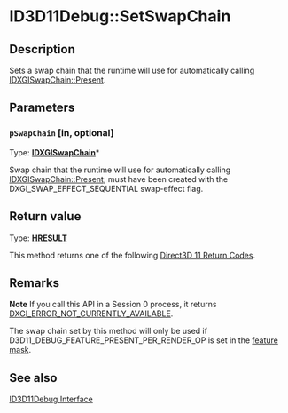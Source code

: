 # ID3D11Debug::SetSwapChain

## Description

Sets a swap chain that the runtime will use for automatically calling [IDXGISwapChain::Present](https://learn.microsoft.com/windows/desktop/api/dxgi/nf-dxgi-idxgiswapchain-present).

## Parameters

### `pSwapChain` [in, optional]

Type: **[IDXGISwapChain](https://learn.microsoft.com/windows/desktop/api/dxgi/nn-dxgi-idxgiswapchain)***

Swap chain that the runtime will use for automatically calling [IDXGISwapChain::Present](https://learn.microsoft.com/windows/desktop/api/dxgi/nf-dxgi-idxgiswapchain-present); must have been created with the DXGI_SWAP_EFFECT_SEQUENTIAL swap-effect flag.

## Return value

Type: **[HRESULT](https://learn.microsoft.com/windows/win32/com/structure-of-com-error-codes)**

This method returns one of the following [Direct3D 11 Return Codes](https://learn.microsoft.com/windows/desktop/direct3d11/d3d11-graphics-reference-returnvalues).

## Remarks

**Note** If you call this API in a Session 0 process, it returns [DXGI_ERROR_NOT_CURRENTLY_AVAILABLE](https://learn.microsoft.com/windows/desktop/direct3ddxgi/dxgi-error).

The swap chain set by this method will only be used if D3D11_DEBUG_FEATURE_PRESENT_PER_RENDER_OP is set in the [feature mask](https://learn.microsoft.com/windows/desktop/api/d3d11sdklayers/nf-d3d11sdklayers-id3d11debug-setfeaturemask).

## See also

[ID3D11Debug Interface](https://learn.microsoft.com/windows/desktop/api/d3d11sdklayers/nn-d3d11sdklayers-id3d11debug)